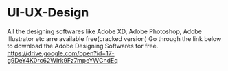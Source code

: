# UI-UX-Design
All the designing softwares like Adobe XD, Adobe Photoshop, Adobe Illustrator etc arre available free(cracked version)
Go through the link below to download the Adobe Designing Softwares for free.
https://drive.google.com/open?id=17-g9DeY4K0rc62WIrk9Fz7mpeYWCndEq
